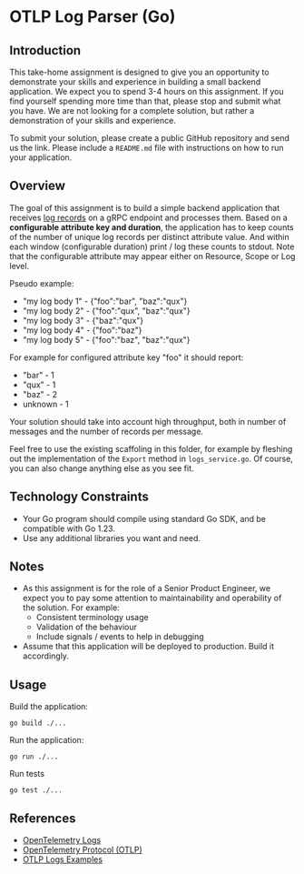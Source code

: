 # OTLP Log Parser (Go)

## Introduction
This take-home assignment is designed to give you an opportunity to demonstrate your skills and experience in
building a small backend application. We expect you to spend 3-4 hours on this assignment. If you find yourself spending more time
than that, please stop and submit what you have. We are not looking for a complete solution, but rather a demonstration
of your skills and experience.

To submit your solution, please create a public GitHub repository and send us the link. Please include a `README.md` file
with instructions on how to run your application.

## Overview
The goal of this assignment is to build a simple backend application that receives [log records](https://opentelemetry.io/docs/concepts/signals/logs/)
on a gRPC endpoint and processes them. Based on a **configurable attribute key and duration**, the application has to keep
counts of the number of unique log records per distinct attribute value. And within each window (configurable duration) print /
log these counts to stdout.
Note that the configurable attribute may appear either on Resource, Scope or Log level.

Pseudo example:
- "my log body 1" - {"foo":"bar", "baz":"qux"}
- "my log body 2" - {"foo":"qux", "baz":"qux"}
- "my log body 3" - {"baz":"qux"}
- "my log body 4" - {"foo":"baz"}
- "my log body 5" - {"foo":"baz", "baz":"qux"}

For example for configured attribute key "foo" it should report:
- "bar" - 1
- "qux" - 1
- "baz" - 2
- unknown - 1

Your solution should take into account high throughput, both in number of messages and the number of records per message.

Feel free to use the existing scaffoling in this folder, for example by fleshing out the implementation of the `Export`
method in `logs_service.go`. Of course, you can also change anything else as you see fit.

## Technology Constraints
- Your Go program should compile using standard Go SDK, and be compatible with Go 1.23.
- Use any additional libraries you want and need.

## Notes
- As this assignment is for the role of a Senior Product Engineer, we expect you to pay some attention to maintainability and operability of the solution. For example:
  - Consistent terminology usage
  - Validation of the behaviour
  - Include signals / events to help in debugging
- Assume that this application will be deployed to production. Build it accordingly.

## Usage

Build the application:
```shell
go build ./...
```

Run the application:
```shell
go run ./...
```

Run tests
```shell
go test ./...
```

## References

- [OpenTelemetry Logs](https://opentelemetry.io/docs/concepts/signals/logs/)
- [OpenTelemetry Protocol (OTLP)](https://github.com/open-telemetry/opentelemetry-proto)
- [OTLP Logs Examples](https://github.com/open-telemetry/opentelemetry-proto/blob/main/examples/logs.json)
